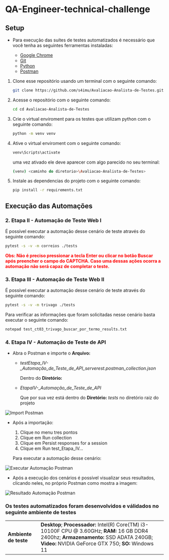# QA-Engineer-technical-challenge

## Setup

- Para execução das suítes de testes automatizados é necessário que você tenha as seguintes ferramentas instaladas:

  - [Google Chrome](https://www.google.com/intl/pt-BR/chrome/)
  - [Git](https://git-scm.com/downloads)
  - [Python](https://www.python.org/downloads/)
  - [Postman](https://www.postman.com/downloads/)

1. Clone esse repositório usando um terminal com o seguinte comando:

   ```bash
   git clone https://github.com/s4imu/Avaliacao-Analista-de-Testes.git
   ```

2. Acesse o repositório com o seguinte comando:
   ```bash
   cd cd Avaliacao-Analista-de-Testes
   ```
3. Crie o virtual enviroment para os testes que utilizam python com o seguinte comando:

   ```bash
   python -m venv venv
   ```

4. Ative o virtual enviroment com o seguinte comando:
   ```bash
   venv\Scripts\activate
   ```
   uma vez ativado ele deve aparecer com algo parecido no seu terminal:
   ```bash
   (venv) <caminho do diretorio>\Avaliacao-Analista-de-Testes>
   ```
5. Instale as dependencias do projeto com o seguinte comando:
   ```bash
   pip install -r requirements.txt
   ```

## Execução das Automações

### 2. Etapa II - Automação de Teste Web I

É possível executar a automação desse cenário de teste através do seguinte comando:

```bash
pytest -s -v -m correios ./tests
```

<span style="color: red; font-weight: bold">Obs: Não é preciso pressionar a tecla Enter ou clicar no botão Buscar após preencher o campo do CAPTCHA. Caso uma dessas ações ocorra a automação não será capaz de completar o teste.</span>

### 3. Etapa III - Automação de Teste Web II

É possível executar a automação desse cenário de teste através do seguinte comando:

```bash
pytest -s -v -m trivago ./tests
```

Para verificar as informações que foram solicitadas nesse cenário basta executar o seguinte comando:

```bash
notepad test_ct03_trivago_buscar_por_termo_results.txt
```

### 4. Etapa IV - Automação de Teste de API

- Abra o Postman e importe o **Arquivo:**

  - _test*Etapa_IV*-\_Automação_de_Teste_de_API_serverest.postman_collection.json_

    Dentro do **Diretório:**

  - _Etapa*IV*-\_Automação_de_Teste_de_API_

    Que por sua vez está dentro do **Diretório:** _tests_ no diretório raiz do projeto

![Import Postman](asserts/import_postman.png)

- Após a importação:

  1. Clique no menu tres pontos
  2. Clique em Run collection
  3. Clique em Persist responses for a session
  4. Clique em Run test_Etapa_IV...

  Para executar a automação desse cenário:

![Executar Automação Postman](asserts/executar_automacao_postman.png)

- Após a execução dos cenários é possível visualizar seus resultados, clicando neles, no próprio Postman como mostra a imagem:

![Resultado Automação Postman](asserts/resultado_postman.png)

### Os testes automatizados foram desenvolvidos e válidados no seguinte ambiente de testes

|                       |                                                                                                                                                                                                |
| --------------------- | ---------------------------------------------------------------------------------------------------------------------------------------------------------------------------------------------- |
| **Ambiente de teste** | **Desktop**; **Processador:** Intel(R) Core(TM) i3-10100F CPU @ 3.60GHz; **RAM:** 16 GB DDR4 2400hz; **Armazenamento:** SSD ADATA 240GB; **Video:** NVIDIA GeForce GTX 750; **SO:** Windows 11 |
